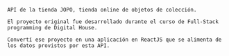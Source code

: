     API de la tienda JOPO, tienda online de objetos de colección.

    El proyecto original fue desarrollado durante el curso de Full-Stack programming de Digital House.

    Convertí ese proyecto en una aplicación en ReactJS que se alimenta de los datos provistos por esta API.
